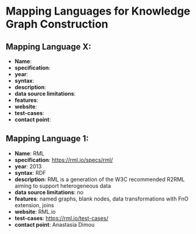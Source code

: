 # Mapping Languages for Knowledge Graph Construction

## Mapping Language X:
- **Name**:
- **specification**: 
- **year**:
- **syntax**: 
- **description**: 
- **data source limitations**:
- **features**: 
- **website**:
- **test-cases**: 
- **contact point**: 


## Mapping Language 1:
- **Name**: RML
- **specification**: https://rml.io/specs/rml/
- **year**: 2013
- **syntax**: RDF
- **description**: RML is a generation of the W3C recommended R2RML aiming to support heterogeneous data
- **data source limitations**: no
- **features**: named graphs, blank nodes, data transformations with FnO extension, joins
- **website**: RML.io
- **test-cases**: https://rml.io/test-cases/
- **contact point**: Anastasia Dimou
